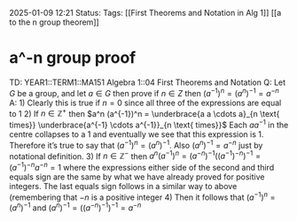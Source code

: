 2025-01-09 12:21
Status: 
Tags: [[First Theorems and Notation in Alg 1]] [[a to the n group theorem]]
# a^-n group proof

TD: YEAR1::TERM1::MA151 Algebra 1::04 First Theorems and Notation
Q: Let $G$ be a group, and let $a ∈ G$ then prove if $n ∈ Z$ then $(a ^{-1} ) ^{n} = (a ^{n} ) ^{-1} = a^{-n}$
A: 1) Clearly this is true if $n = 0$ since all three of the expressions are equal to 1
2) If $n\in \mathbb{Z}^{+}$ then $a^n (a^{-1})^n = \underbrace{a a \cdots a}_{n \text{ times}} \underbrace{a^{-1} \cdots a^{-1}}_{n \text{ times}}$ 
Each $a a^{-1}$ in the centre collapses to a 1 and eventually we see that this expression is 1. Therefore it’s true to say that $(a^{-1})^n = (a^n)^{-1}$.
Also $(a^n)^{-1} = a^{-n}$ just by notational definition.
3) If $n\in \mathbb{Z}^{-}$  then $a^n (a^{-1})^n = (a^{-n})^{-1} ((a^{-1})^{-n})^{-1} = (a^{-1})^{-n} a^{-n} = 1$ where the expressions either side of the second and third equals sign are the same by what we have already proved for positive integers. The last equals sign follows in a similar way to above (remembering that $-n$ is a positive integer
4) Then it follows that $(a^{-1})^n = (a^n)^{-1} \text{ and } (a^n)^{-1} = ((a^{-n})^{-1})^{-1} = a^{-n}$
<!--ID: 1736426973143-->
